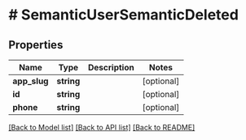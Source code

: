 # # SemanticUserSemanticDeleted

## Properties

Name | Type | Description | Notes
------------ | ------------- | ------------- | -------------
**app_slug** | **string** |  | [optional]
**id** | **string** |  | [optional]
**phone** | **string** |  | [optional]

[[Back to Model list]](../../README.md#models) [[Back to API list]](../../README.md#endpoints) [[Back to README]](../../README.md)
